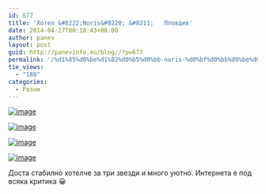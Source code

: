 ```yaml
---
id: 677
title: 'Хотел &#8222;Noris&#8220; &#8211;   Пловдив'
date: 2014-04-27T00:18:43+00:00
author: panev
layout: post
guid: http://panevinfo.eu/blog//?p=677
permalink: '/%d1%85%d0%be%d1%82%d0%b5%d0%bb-noris-%d0%bf%d0%bb%d0%be%d0%b2%d0%b4%d0%b8%d0%b2.html'
tie_views:
  - "188"
categories:
  - Разни
---
```

[<img title="IMAG0260.jpg" class="alignnone size-full" alt="image" src="http://panevinfo.eu/blog//wp-content/uploads/2014/04/wpid-imag0260.jpg" />](http://panevinfo.eu/blog//wp-content/uploads/2014/04/wpid-imag0260.jpg)

[<img title="IMAG0261.jpg" class="alignnone size-full" alt="image" src="http://panevinfo.eu/blog//wp-content/uploads/2014/04/wpid-imag0261.jpg" />](http://panevinfo.eu/blog//wp-content/uploads/2014/04/wpid-imag0261.jpg)

[<img title="IMAG0262.jpg" class="alignnone size-full" alt="image" src="http://panevinfo.eu/blog//wp-content/uploads/2014/04/wpid-imag0262.jpg" />](http://panevinfo.eu/blog//wp-content/uploads/2014/04/wpid-imag0262.jpg)

[<img title="IMAG0263.jpg" class="alignnone size-full" alt="image" src="http://panevinfo.eu/blog//wp-content/uploads/2014/04/wpid-imag0263.jpg" />](http://panevinfo.eu/blog//wp-content/uploads/2014/04/wpid-imag0263.jpg)

Доста стабилно хотелче за три звезди и много уютно. Интернета е под всяка критика 😀